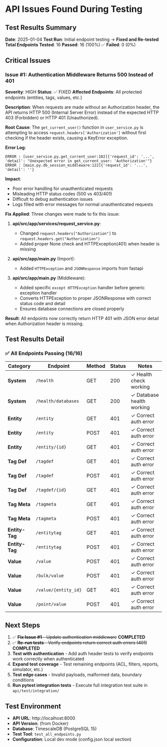 # API Issues Found During Testing

## Test Results Summary

**Date**: 2025-01-04
**Test Run**: Initial endpoint testing → **Fixed and Re-tested**
**Total Endpoints Tested**: 16
**Passed**: 16 (100%) ✅
**Failed**: 0 (0%)

## Critical Issues

### Issue #1: Authentication Middleware Returns 500 Instead of 401

**Severity**: HIGH
**Status**: ✅ FIXED
**Affected Endpoints**: All protected endpoints (entities, tags, values, etc.)

**Description**:
When requests are made without an Authorization header, the API returns HTTP 500 (Internal Server Error) instead of the expected HTTP 403 (Forbidden) or HTTP 401 (Unauthorized).

**Root Cause**:
The `get_current_user()` function in `user_service.py` is attempting to access `request.headers['Authorization']` without first checking if the header exists, causing a KeyError exception.

**Error Log**:
```
ERROR : [user_service.py.get_current_user:102]{'request_id': '...', 'detail': "Unexpected error in get_current_user: 'Authorization'"}
ERROR : [main.py.db_session_middleware:122]{'request_id': '...', 'detail': ''}
```

**Impact**:
- Poor error handling for unauthenticated requests
- Misleading HTTP status codes (500 vs 403/401)
- Difficult to debug authentication issues
- Logs filled with error messages for normal unauthenticated requests

**Fix Applied**:
Three changes were made to fix this issue:

1. **api/src/app/services/request_service.py**:
   - Changed `request.headers["Authorization"]` to `request.headers.get("Authorization")`
   - Added proper None check and HTTPException(401) when header is missing

2. **api/src/app/main.py** (Import):
   - Added `HTTPException` and `JSONResponse` imports from fastapi

3. **api/src/app/main.py** (Middleware):
   - Added specific `except HTTPException` handler before generic exception handler
   - Converts HTTPException to proper JSONResponse with correct status code and detail
   - Ensures database connections are closed properly

**Result**: All endpoints now correctly return HTTP 401 with JSON error detail when Authorization header is missing.

## Test Results Detail

### ✅ All Endpoints Passing (16/16)

| Category | Endpoint | Method | Status | Notes |
|----------|----------|--------|--------|-------|
| **System** | `/health` | GET | 200 | ✓ Health check working |
| **System** | `/health/databases` | GET | 200 | ✓ Database health working |
| **Entity** | `/entity` | GET | 401 | ✓ Correct auth error |
| **Entity** | `/entity` | POST | 401 | ✓ Correct auth error |
| **Entity** | `/entity/{id}` | GET | 401 | ✓ Correct auth error |
| **Tag Def** | `/tagdef` | GET | 401 | ✓ Correct auth error |
| **Tag Def** | `/tagdef` | POST | 401 | ✓ Correct auth error |
| **Tag Def** | `/tagdef/{id}` | GET | 401 | ✓ Correct auth error |
| **Tag Meta** | `/tagmeta` | GET | 401 | ✓ Correct auth error |
| **Tag Meta** | `/tagmeta` | POST | 401 | ✓ Correct auth error |
| **Entity-Tag** | `/entitytag` | GET | 401 | ✓ Correct auth error |
| **Entity-Tag** | `/entitytag` | POST | 401 | ✓ Correct auth error |
| **Value** | `/value` | POST | 401 | ✓ Correct auth error |
| **Value** | `/bulk/value` | POST | 401 | ✓ Correct auth error |
| **Value** | `/value/{entity_id}` | GET | 401 | ✓ Correct auth error |
| **Value** | `/point/value` | POST | 401 | ✓ Correct auth error |

## Next Steps

1. ✅ ~~**Fix Issue #1** - Update authentication middleware~~ **COMPLETED**
2. ✅ ~~**Re-run tests** - Verify endpoints return correct auth errors (401)~~ **COMPLETED**
3. **Test with authentication** - Add auth header tests to verify endpoints work correctly when authenticated
4. **Expand test coverage** - Test remaining endpoints (ACL, filters, reports, simulator, etc.)
5. **Test edge cases** - Invalid payloads, malformed data, boundary conditions
6. **Run pytest integration tests** - Execute full integration test suite in `api/test/integration/`

## Test Environment

- **API URL**: http://localhost:8000
- **API Version**: (from Docker)
- **Database**: TimescaleDB (PostgreSQL 15)
- **Test Tool**: `test_all_endpoints.py`
- **Configuration**: Local dev mode (config.json local section)
